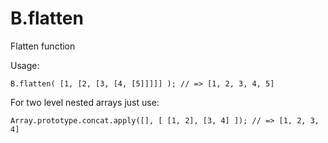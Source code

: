 # B.flatten
Flatten function

Usage:
```
B.flatten( [1, [2, [3, [4, [5]]]]] ); // => [1, 2, 3, 4, 5]
```

For two level nested arrays just use:
```
Array.prototype.concat.apply([], [ [1, 2], [3, 4] ]); // => [1, 2, 3, 4]
```
